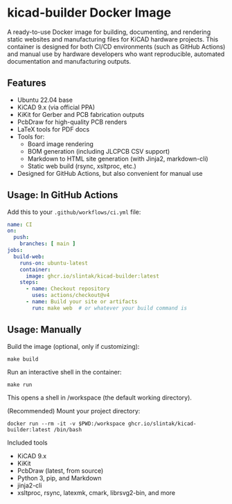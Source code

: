# kicad-builder Docker Image

A ready-to-use Docker image for building, documenting, and rendering static
websites and manufacturing files for KiCAD hardware projects. This container
is designed for both CI/CD environments (such as GitHub Actions) and manual
use by hardware developers who want reproducible, automated documentation
and manufacturing outputs.

## Features

- Ubuntu 22.04 base
- KiCAD 9.x (via official PPA)
- KiKit for Gerber and PCB fabrication outputs
- PcbDraw for high-quality PCB renders
- LaTeX tools for PDF docs
- Tools for:
    - Board image rendering
    - BOM generation (including JLCPCB CSV support)
    - Markdown to HTML site generation (with Jinja2, markdown-cli)
    - Static web build (rsync, xsltproc, etc.)
- Designed for GitHub Actions, but also convenient for manual use

## Usage: In GitHub Actions

Add this to your `.github/workflows/ci.yml` file:

```yaml
name: CI
on:
  push:
    branches: [ main ]
jobs:
  build-web:
    runs-on: ubuntu-latest
    container:
      image: ghcr.io/slintak/kicad-builder:latest
    steps:
      - name: Checkout repository
        uses: actions/checkout@v4
      - name: Build your site or artifacts
        run: make web  # or whatever your build command is
```

## Usage: Manually

Build the image (optional, only if customizing):

```
make build
```

Run an interactive shell in the container:

```
make run
```

This opens a shell in /workspace (the default working directory).

(Recommended) Mount your project directory:

```
docker run --rm -it -v $PWD:/workspace ghcr.io/slintak/kicad-builder:latest /bin/bash
```

Included tools

* KiCAD 9.x
* KiKit
* PcbDraw (latest, from source)
* Python 3, pip, and Markdown
* jinja2-cli
* xsltproc, rsync, latexmk, cmark, librsvg2-bin, and more
